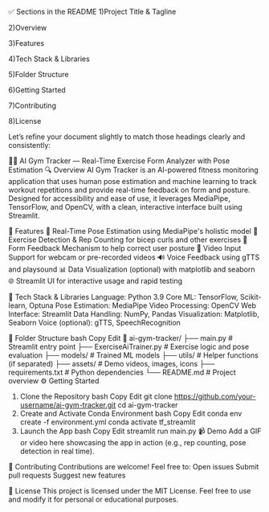 ✅ Sections in the README
1)Project Title & Tagline

2)Overview

3)Features

4)Tech Stack & Libraries

5)Folder Structure

6)Getting Started

7)Contributing

8)License


Let’s refine your document slightly to match those headings clearly and consistently:

🏋️‍♂️ AI Gym Tracker — Real-Time Exercise Form Analyzer with Pose Estimation
🔍 Overview
AI Gym Tracker is an AI-powered fitness monitoring application that uses human pose estimation and machine learning to track workout repetitions and provide real-time feedback on form and posture. Designed for accessibility and ease of use, it leverages MediaPipe, TensorFlow, and OpenCV, with a clean, interactive interface built using Streamlit.

🚀 Features
🧍 Real-Time Pose Estimation using MediaPipe's holistic model
🔁 Exercise Detection & Rep Counting for bicep curls and other exercises
🧘 Form Feedback Mechanism to help correct user posture
🎥 Video Input Support for webcam or pre-recorded videos
🔊 Voice Feedback using gTTS and playsound
📊 Data Visualization (optional) with matplotlib and seaborn
🌐 Streamlit UI for interactive usage and rapid testing

🧰 Tech Stack & Libraries
Language: Python 3.9
Core ML: TensorFlow, Scikit-learn, Optuna
Pose Estimation: MediaPipe
Video Processing: OpenCV
Web Interface: Streamlit
Data Handling: NumPy, Pandas
Visualization: Matplotlib, Seaborn
Voice (optional): gTTS, SpeechRecognition

📁 Folder Structure
bash
Copy
Edit
📁 ai-gym-tracker/
├── main.py                 # Streamlit entry point
├── ExerciseAiTrainer.py    # Exercise logic and pose evaluation
├── models/                 # Trained ML models
├── utils/                  # Helper functions (if separated)
├── assets/                 # Demo videos, images, icons
├── requirements.txt        # Python dependencies
└── README.md               # Project overview
⚙️ Getting Started
1. Clone the Repository
bash
Copy
Edit
git clone https://github.com/your-username/ai-gym-tracker.git
cd ai-gym-tracker
2. Create and Activate Conda Environment
bash
Copy
Edit
conda env create -f environment.yml
conda activate tf_streamlit
3. Launch the App
bash
Copy
Edit
streamlit run main.py
📹 Demo
Add a GIF or video here showcasing the app in action (e.g., rep counting, pose detection in real time).

🙌 Contributing
Contributions are welcome!
Feel free to:
Open issues
Submit pull requests
Suggest new features

📄 License
This project is licensed under the MIT License.
Feel free to use and modify it for personal or educational purposes.


